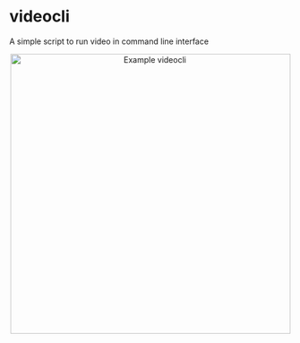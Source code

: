 # videocli

A simple script to run video in command line interface

<p align='center'>
  <img src="./example/example.gif" alt="Example videocli" width='500px'>
</p>